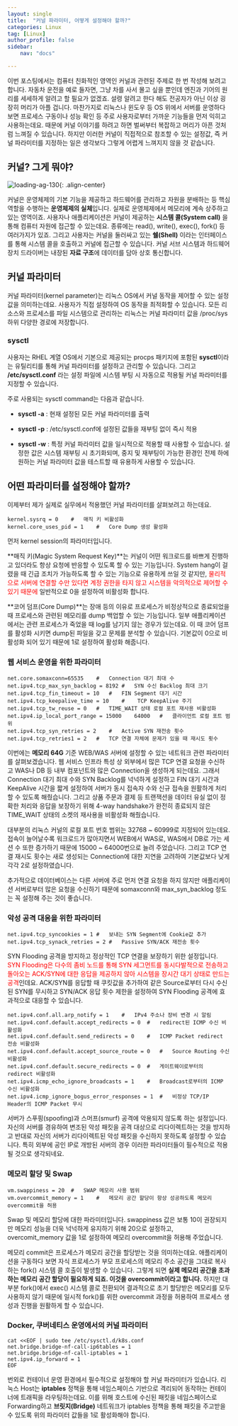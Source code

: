 ```yaml
---
layout: single
title:  "커널 파라미터, 어떻게 설정해야 할까?"
categories: Linux
tag: [Linux]
author_profile: false
sidebar:
    nav: "docs"

---
```


이번 포스팅에서는 컴퓨터 친화적인 영역인 커널과 관련된 주제로 한 번 작성해 보려고 합니다. 자동차 운전을 예로 들자면, 그냥 차를 사서 몰고 싶을 뿐인데 엔진과 기어의 원리를 세세하게 알려고 할 필요가 없겠죠. 설령 알려고 한다 해도 전공자가 아닌 이상 굉장히 머리가 아플 겁니다. 마찬가지로 리눅스나 윈도우 등 OS 위에서 서버를 운영하다 보면 프로세스 구동이나 성능 확인 등 주로 사용자로부터 가까운 기능들을 먼저 익히고 사용하는데요. 때문에 커널 이야기를 하려고 하면 벌써부터 복잡하고 머리가 아픈 것처럼 느껴질 수 있습니다. 하지만 이러한 커널이 직접적으로 참조할 수 있는 설정값, 즉 커널 파라미터를 지정하는 일은 생각보다 그렇게 어렵게 느껴지지 않을 것 같습니다.

## 커널? 그게 뭐야?

<img title="" src="../../images/2025-01-20-linux-kernel-parameter/92b5b16e0d366d13cf84dffea056ac11e72e3de6.png" alt="loading-ag-130" data-align="center">{: .align-center}

커널은 운영체제의 기본 기능을 제공하고 하드웨어를 관리하고 자원을 분배하는 등 핵심 역할을 수행하는 **운영체제의 실체**입니다. 실제로 운영체제에서 메모리에 계속 상주하고 있는 영역이죠. 사용자나 애플리케이션은 커널이 제공하는 **시스템 콜(System call)** 을 통해 컴퓨터 자원에 접근할 수 있는데요. 종류에는 read(), write(), exec(), fork() 등 여러가지가 있죠. 그리고 사용자는 커널을 둘러싸고 있는 **쉘(Shell)** 이라는 인터페이스를 통해 시스템 콜을 호출하고 커널에 접근할 수 있습니다. 커널 서브 시스템과 하드웨어 장치 드라이버는 내장된 **자료 구조**에 데이터를 담아 상호 통신합니다.

## 커널 파라미터

커널 파라미터(kernel parameter)는 리눅스 OS에서 커널 동작을 제어할 수 있는 설정값을 의미하는데요. 사용자가 직접 설정하여 OS 동작을 최적화할 수 있습니다. 모든 리소스와 프로세스를 파일 시스템으로 관리하는 리눅스는 커널 파라미터 값을 /proc/sys 하위 다양한 경로에 저장합니다.

### sysctl

사용자는 RHEL 계열 OS에서 기본으로 제공되는 procps 패키지에 포함된 **sysctl**이라는 유틸리티를 통해 커널 파라미터를 설정하고 관리할 수 있습니다. 그리고 **/etc/sysctl.conf** 라는 설정 파일에 시스템 부팅 시 자동으로 적용될 커널 파라미터를 지정할 수 있습니다.

주로 사용되는 sysctl command는 다음과 같습니다.

* **sysctl -a** : 현재 설정된 모든 커널 파라미터를 출력

* **sysctl -p** : /etc/sysctl.conf에 설정된 값들을 재부팅 없이 즉시 적용

* **sysctl -w** : 특정 커널 파라미터 값을 일시적으로 적용할 때 사용할 수 있습니다. 설정한 값은 시스템 재부팅 시 초기화되며, 중지 및 재부팅이 가능한 환경인 전제 하에 원하는 커널 파라미터 값을 테스트할 때 유용하게 사용할 수 있습니다.

## 어떤 파라미터를 설정해야 할까?

이제부터 제가 실제로 실무에서 적용했던 커널 파라미터를 살펴보려고 하는데요.

```
kernel.sysrq = 0    #   매직 키 비활성화
kernel.core_uses_pid = 1    #   Core Dump 생성 활성화
```

먼저 kernel session의 파라미터입니다.

**매직 키(Magic System Request Key)**는 커널이 어떤 워크로드를 바쁘게 진행하고 있더라도 항상 요청에 반응할 수 있도록 할 수 있는 기능입니다. System hang이 걸렸을 때 긴급 조치가 가능하도록 할 수 있는 기능으로 유용하게 쓰일 것 같지만, <span style="color:red">물리적으로 서버에 연결할 수만 있다면 계정 권한을 타지 않고 시스템을 악의적으로 제어할 수 있기 때문에</span> 일반적으로 0을 설정하여 비활성화 합니다.

**코어 덤프(Core Dump)**는 장애 등의 이유로 프로세스가 비정상적으로 종료되었을 때 프로세스와 관련된 메모리를 dump 백업할 수 있는 기능입니다. 일부 애플리케이션에서는 관련 프로세스가 죽었을 때 log를 남기지 않는 경우가 있는데요. 이 때 코어 덤프를 활성화 시키면 dump된 파일을 갖고 문제를 분석할 수 있습니다. 기본값이 0으로 비활성화 되어 있기 때문에 1로 설정하여 활성화 해줍니다.
### 웹 서비스 운영을 위한 파라미터
```
net.core.somaxconn=65535    #   Connection 대기 최대 수
net.ipv4.tcp_max_syn_backlog = 8192 #   SYN 수신 Backlog 최대 크기
net.ipv4.tcp_fin_timeout = 10   #   FIN Segment 대기 시간
net.ipv4.tcp_keepalive_time = 10    #    TCP KeepAlive 주기
net.ipv4.tcp_tw_reuse = 0   #   TIME_WAIT 상태 로컬 포트 재사용 비활성화
net.ipv4.ip_local_port_range = 15000    64000   #   클라이언트 로컬 포트 범위
net.ipv4.tcp_syn_retries = 2    #   Active SYN 재전송 횟수
net.ipv4.tcp_retries1 = 2   #   TCP 연결 자체에 문제가 있을 때 재시도 횟수
```
이번에는 **메모리 64G** 기준 WEB/WAS 서버에 설정할 수 있는 네트워크 관련 파라미터를 살펴보겠습니다. 웹 서비스 인프라 특성 상 외부에서 많은 TCP 연결 요청을 수신하고 WAS나 DB 등 내부 컴포넌트와 많은 Connection을 생성하게 되는데요. 그래서 Connection 대기 최대 수와 SYN Backlog를 넉넉하게 설정하고 FIN 대기 시간과 KeepAlive 시간을 짧게 설정하여 서버가 동시 접속자 수와 신규 접속을 원활하게 처리할 수 있도록 해줬습니다. 그리고 상품 주문과 결제 등 트랜잭션을 데이터 유실 없이 정확한 처리와 응답을 보장하기 위해 4-way handshake가 완전히 종료되지 않은 TIME_WAIT 상태의 소켓의 재사용을 비활성화 해줬습니다.

대부분의 리눅스 커널의 로컬 포트 번호 범위는 32768 ~ 60999로 지정되어 있는데요. 접속이 늘어날수록 워크로드가 많아지면서 WEB에서 WAS로, WAS에서 DB로 가는 세션 수 또한 증가하기 때문에 15000 ~ 64000번으로 늘려 주었습니다. 그리고 TCP 연결 재시도 횟수는 새로 생성되는 Connection에 대한 지연을 고려하여 기본값보다 낮게 각각 2로 설정하였습니다.

추가적으로 데이터베이스는 다른 서버에 주로 먼저 연결 요청을 하지 않지만 애플리케이션 서버로부터 많은 요청을 수신하기 때문에 somaxconn와 max_syn_backlog 정도는 꼭 설정해 주는 것이 좋습니다.
### 악성 공격 대응을 위한 파라미터
```
net.ipv4.tcp_syncookies = 1 #   보내는 SYN Segment에 Cookie값 추가
net.ipv4.tcp_synack_retries = 2 #   Passive SYN/ACK 재전송 횟수
```
SYN Flooding 공격을 방지하고 정상적인 TCP 연결을 보장하기 위한 설정입니다. <span style="color:red">SYN Flooding은 다수의 좀비 노드를 통해 SYN 세그먼트를 동시다발적으로 전송하고 돌아오는 ACK/SYN에 대한 응답을 제공하지 않아 시스템을 장시간 대기 상태로 만드는 공격</span>인데요. ACK/SYN를 응답할 때 쿠킷값을 추가하여 같은 Source로부터 다시 수신된 SYN를 무시하고 SYN/ACK 응답 횟수 제한을 설정하여 SYN Flooding 공격에 효과적으로 대응할 수 있습니다.
```
net.ipv4.conf.all.arp_notify = 1    #   IPv4 주소나 장비 변경 시 알림
net.ipv4.conf.default.accept_redirects = 0  #   redirect된 ICMP 수신 비활성화
net.ipv4.conf.default.send_redirects = 0    #   ICMP Packet redirect 전송 비활성화
net.ipv4.conf.default.accept_source_route = 0   #   Source Routing 수신 비활성화
net.ipv4.conf.default.secure_redirects = 0  #   게이트웨이로부터의 redirect 비활성화
net.ipv4.icmp_echo_ignore_broadcasts = 1    #   Broadcast로부터의 ICMP 수신 비활성화
net.ipv4.icmp_ignore_bogus_error_responses = 1  #   비정상 TCP/IP Header의 ICMP Packet 무시
```
서버가 스푸핑(spoofing)과 스머프(smurf) 공격에 악용되지 않도록 하는 설정입니다. 자신의 서버를 경유하여 변조된 악성 패킷을 공격 대상으로 리다이렉트하는 것을 방지하고 반대로 자신의 서버가 리다이렉트된 악성 패킷을 수신하지 못하도록 설정할 수 있습니다. 특히 외부에 공인 IP로 개방된 서버의 경우 이러한 파라미터들이 필수적으로 적용될 것으로 생각되네요.
### 메모리 할당 및 Swap
```
vm.swappiness = 20  #   SWAP 메모리 사용 범위
vm.overcommit_memory = 1    #   메모리 공간 할당이 항상 성공하도록 메모리 overcommit을 허용
```
Swap 및 메모리 할당에 대한 파라미터입니다. swappiness 값은 보통 10이 권장되지만 메모리 성능을 더욱 넉넉하게 유지하기 위해 20으로 설정하고, overcomit_memory 값을 1로 설정하여 메모리 overcommit을 허용해 주었습니다.

메모리 commit은 프로세스가 메모리 공간을 할당받는 것을 의미하는데요. 애플리케이션을 구동하다 보면 자식 프로세스가 부모 프로세스의 메모리 주소 공간을 그대로 복사하는 fork() 시스템 콜 호출이 발생할 수 있습니다. 그렇게 되면 **실제 메모리 공간을 초과하는 메모리 공간 할당이 필요하게 되죠. 이것을 overcommit이라고 합니다.** 하지만 대부분 fork()에서 exec() 시스템 콜로 전환되어 결과적으로 초기 할당받은 메모리를 모두 사용하지 않기 때문에 일시적 fork()를 위한 overcommit 과정을 허용하여 프로세스 생성과 진행을 원활하게 할 수 있습니다.

### Docker, 쿠버네티스 운영에서의 커널 파라미터
```
cat <<EOF | sudo tee /etc/sysctl.d/k8s.conf
net.bridge.bridge-nf-call-ip6tables = 1
net.bridge.bridge-nf-call-iptables = 1
net.ipv4.ip_forward = 1
EOF
```
번외로 컨테이너 운영 환경에서 필수적으로 설정해야 할 커널 파라미터가 있습니다. 리눅스 Host는 **iptables** 정책을 통해 네임스페이스 기반으로 격리되어 동작하는 컨테이너에 트래픽을 라우팅하는데요. 이를 위해 호스트에 수신된 패킷을 네임스페이스로 Forwarding하고 **브릿지(Bridge)** 네트워크가 iptables 정책을 통해 패킷을 주고받을 수 있도록 위의 파라미터 값들을 1로 활성화해야 합니다.